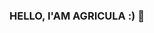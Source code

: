 ### HELLO, I'AM AGRICULA :) 👋

<div align="center"> 
<a href="https://github.com/LucasAprigio
<img height="150em" src="https://github-readme-stats.vercel.app/api?username=omirandaleo&show_icons=true&theme=dark&include_all_commits=true&count_private=true%22/%3E 
<img height="150em" src="https://github-readme-stats.vercel.app/api/top-langs/?username=omirandaleo&layout=compact&langs_count=7&theme=dark%22/%3E 
</div> 
